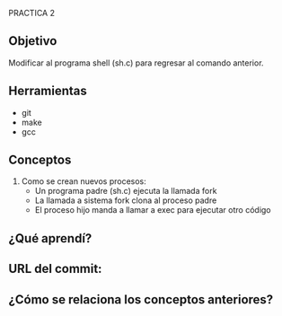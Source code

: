 PRACTICA 2

## Objetivo
Modificar al programa shell (sh.c) para regresar al comando anterior.

## Herramientas
- git
- make
- gcc

## Conceptos
1) Como se crean nuevos procesos:
    + Un programa padre (sh.c) ejecuta la llamada fork
    + La llamada a sistema fork clona al proceso padre
    + El proceso hijo manda a llamar a exec para ejecutar otro código

## ¿Qué aprendí?

## URL del commit:

## ¿Cómo se relaciona los conceptos anteriores?
